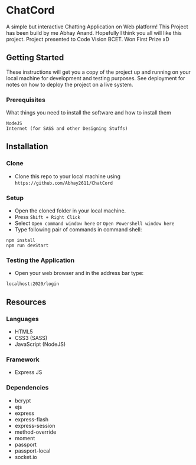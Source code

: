# ChatCord

 A simple but interactive Chatting Application on Web platform! This Project has been build by me Abhay Anand. Hopefully I think you all will like this project. Project presented to Code Vision BCET. Won First Prize xD

## Getting Started

These instructions will get you a copy of the project up and running on your local machine for development and testing purposes. See deployment for notes on how to deploy the project on a live system.

### Prerequisites

What things you need to install the software and how to install them

```
NodeJS 
Internet (for SASS and other Designing Stuffs)
```
## Installation

### Clone

- Clone this repo to your local machine using `https://github.com/Abhay2611/ChatCord`

### Setup

- Open the cloned folder in your local machine.
- Press `Shift + Right Click` 
- Select `Open command window here` or `Open Powershell window here`
- Type following pair of commands in command shell:

```
npm install
npm run devStart
```

### Testing the Application

- Open your web browser and in the address bar type:

```
localhost:2020/login
```

## Resources

### Languages

- HTML5
- CSS3 (SASS)
- JavaScript (NodeJS)

### Framework

- Express JS

### Dependencies

- bcrypt
- ejs
- express
- express-flash
- express-session
- method-override
- moment
- passport
- passport-local
- socket.io

